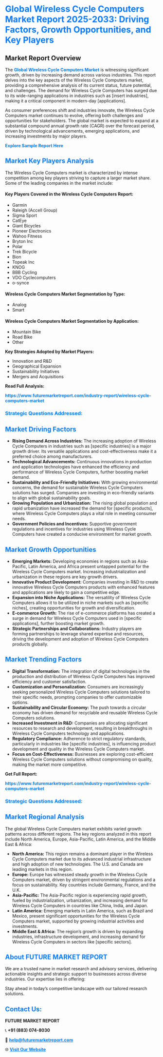 <h1 style="color: #007BFF;">Global Wireless Cycle Computers Market Report 2025-2033: Driving Factors, Growth Opportunities, and Key Players</h1>

<section id="overview">
<h2>Market Report Overview</h2>
<p>The <a href="https://www.futuremarketreport.com/industry-report/wireless-cycle-computers-market" style="color: #007BFF; text-decoration: none;"><strong>Global Wireless Cycle Computers Market</strong></a> is witnessing significant growth, driven by increasing demand across various industries. This report delves into the key aspects of the Wireless Cycle Computers market, providing a comprehensive analysis of its current status, future potential, and challenges. The demand for Wireless Cycle Computers has surged due to its wide-ranging applications in industries such as [insert industries], making it a critical component in modern-day [applications].</p>
<p>As consumer preferences shift and industries innovate, the Wireless Cycle Computers market continues to evolve, offering both challenges and opportunities for stakeholders. The global market is expected to expand at a substantial compound annual growth rate (CAGR) over the forecast period, driven by technological advancements, emerging applications, and increasing investments by major players.</p>
</section>

<section id="overview">
<p><a href="https://www.futuremarketreport.com/request-sample/reportId=115579" style="color: #007BFF; text-decoration: none;"><strong>Explore Sample Report Here</strong></a></p>
</section>

<section id="key-players">
<h2 style="color: #007BFF;">Market Key Players Analysis</h2>
<p>The Wireless Cycle Computers market is characterized by intense competition among key players striving to capture a larger market share. Some of the leading companies in the market include:</p>
<h4>Key Players Covered in the Wireless Cycle Computers Report:</h4>
<ul><li>Garmin</li><li>Raleigh (Accell Group)</li><li>Sigma Sport</li><li>CatEye</li><li>Giant Bicycles</li><li>Pioneer Electronics</li><li>Wahoo Fitness</li><li>Bryton Inc</li><li>Polar</li><li>Trek Bicycle</li><li>Bion</li><li>Topeak Inc</li><li>KNOG</li><li>BBB Cycling</li><li>VDO Cyclecomputers</li><li>o-synce</li></ul>
<h4>Wireless Cycle Computers Market Segmentation by Type:</h4>
<ul><li>Analog</li><li>Smart</li></ul>

<h4>Wireless Cycle Computers Market Segmentation by Application:</h4>
<ul><li>Mountain Bike</li><li>Road Bike</li><li>Other</li></ul>
<p><strong>Key Strategies Adopted by Market Players:</strong></p>
<ul>
<li>Innovation and R&D</li>
<li>Geographical Expansion</li>
<li>Sustainability Initiatives</li>
<li>Mergers and Acquisitions</li>
</ul>
</section>

<section>
<p><strong>Read Full Analysis: </strong></p><a href="https://www.futuremarketreport.com/industry-report/wireless-cycle-computers-market" style="color: #007BFF; text-decoration: none;"><strong>https://www.futuremarketreport.com/industry-report/wireless-cycle-computers-market</strong></a>
<h3 style="color: #007BFF;">Strategic Questions Addressed:</h3>
</section>

<section id="driving-factors">
<h2 style="color: #007BFF;">Market Driving Factors</h2>
<ul>
<li><strong>Rising Demand Across Industries:</strong> The increasing adoption of Wireless Cycle Computers in industries such as [specific industries] is a major growth driver. Its versatile applications and cost-effectiveness make it a preferred choice among manufacturers.</li>
<li><strong>Technological Advancements:</strong> Continuous innovations in production and application technologies have enhanced the efficiency and performance of Wireless Cycle Computers, further boosting market demand.</li>
<li><strong>Sustainability and Eco-Friendly Initiatives:</strong> With growing environmental concerns, the demand for sustainable Wireless Cycle Computers solutions has surged. Companies are investing in eco-friendly variants to align with global sustainability goals.</li>
<li><strong>Growing Population and Urbanization:</strong> The rising global population and rapid urbanization have increased the demand for [specific products], where Wireless Cycle Computers plays a vital role in meeting consumer needs.</li>
<li><strong>Government Policies and Incentives:</strong> Supportive government regulations and incentives for industries using Wireless Cycle Computers have created a conducive environment for market growth.</li>
</ul>
</section>

<section id="growth-opportunities">
<h2 style="color: #007BFF;">Market Growth Opportunities</h2>
<ul>
<li><strong>Emerging Markets:</strong> Developing economies in regions such as Asia-Pacific, Latin America, and Africa present untapped potential for the Wireless Cycle Computers market. Increasing industrialization and urbanization in these regions are key growth drivers.</li>
<li><strong>Innovative Product Development:</strong> Companies investing in R&D to create innovative Wireless Cycle Computers products with enhanced features and applications are likely to gain a competitive edge.</li>
<li><strong>Expansion into Niche Applications:</strong> The versatility of Wireless Cycle Computers allows it to be utilized in niche markets such as [specific niches], creating opportunities for growth and diversification.</li>
<li><strong>E-commerce Growth:</strong> The rise of e-commerce platforms has created a surge in demand for Wireless Cycle Computers used in [specific applications], further boosting market growth.</li>
<li><strong>Strategic Partnerships and Collaborations:</strong> Industry players are forming partnerships to leverage shared expertise and resources, driving the development and adoption of Wireless Cycle Computers products globally.</li>
</ul>
</section>

<section id="trending-factors">
<h2 style="color: #007BFF;">Market Trending Factors</h2>
<ul>
<li><strong>Digital Transformation:</strong> The integration of digital technologies in the production and distribution of Wireless Cycle Computers has improved efficiency and customer satisfaction.</li>
<li><strong>Customization and Personalization:</strong> Consumers are increasingly seeking personalized Wireless Cycle Computers solutions tailored to their specific needs, prompting companies to offer customizable options.</li>
<li><strong>Sustainability and Circular Economy:</strong> The push towards a circular economy has driven demand for recyclable and reusable Wireless Cycle Computers solutions.</li>
<li><strong>Increased Investment in R&D:</strong> Companies are allocating significant resources to research and development, resulting in breakthroughs in Wireless Cycle Computers technology and applications.</li>
<li><strong>Regulatory Compliance:</strong> Adherence to strict regulatory standards, particularly in industries like [specific industries], is influencing product development and quality in the Wireless Cycle Computers market.</li>
<li><strong>Focus on Cost-Effectiveness:</strong> Businesses are exploring cost-efficient Wireless Cycle Computers solutions without compromising on quality, making the market more competitive.</li>
</ul>
</section>

<section>
<p><strong>Get Full Report: </strong></p><a href="https://www.futuremarketreport.com/industry-report/wireless-cycle-computers-market" style="color: #007BFF; text-decoration: none;"><strong>https://www.futuremarketreport.com/industry-report/wireless-cycle-computers-market</strong></a>
<h3 style="color: #007BFF;">Strategic Questions Addressed:</h3>
</section>


<section id="regional-analysis">
<h2 style="color: #007BFF;">Market Regional Analysis</h2>
<p>The global Wireless Cycle Computers market exhibits varied growth patterns across different regions. The key regions analyzed in this report include North America, Europe, Asia-Pacific, Latin America, and the Middle East & Africa:</p>
<ul>
<li><strong>North America:</strong> This region remains a dominant player in the Wireless Cycle Computers market due to its advanced industrial infrastructure and high adoption of new technologies. The U.S. and Canada are leading markets in this region.</li>
<li><strong>Europe:</strong> Europe has witnessed steady growth in the Wireless Cycle Computers market, driven by stringent environmental regulations and a focus on sustainability. Key countries include Germany, France, and the U.K.</li>
<li><strong>Asia-Pacific:</strong> The Asia-Pacific region is experiencing rapid growth, fueled by industrialization, urbanization, and increasing demand for Wireless Cycle Computers in countries like China, India, and Japan.</li>
<li><strong>Latin America:</strong> Emerging markets in Latin America, such as Brazil and Mexico, present significant opportunities for the Wireless Cycle Computers market, supported by growing industrial activities and investments.</li>
<li><strong>Middle East & Africa:</strong> The region’s growth is driven by expanding industries, infrastructure development, and increasing demand for Wireless Cycle Computers in sectors like [specific sectors].</li>
</ul>
</section>

<footer>
<h2 style="color: #007BFF;">About FUTURE MARKET REPORT</h2>
<p>We are a trusted name in market research and advisory services, delivering actionable insights and strategic support to businesses across diverse industries. Our expertise lies in offering:</p>

<p>Stay ahead in today’s competitive landscape with our tailored research solutions.</p>

<h2 style="color: #007BFF;">Contact Us:</h2>
<p><strong>FUTURE MARKET REPORT</strong></p>
<p>📞 <strong>+91 (883) 074-8030</strong></p>
<p>📧 <strong><a href="mailto:help@futuremarketreport.com" style="color: #007BFF;">help@futuremarketreport.com</a></strong></p>
<p>🌐 <strong><a href="https://www.futuremarketreport.com/" style="color: #007BFF;">Visit Our Website</a></strong></p>
</footer>